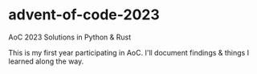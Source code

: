 # advent-of-code-2023
AoC 2023 Solutions in Python &amp; Rust

This is my first year participating in AoC. I'll document findings & things I learned along the way.
